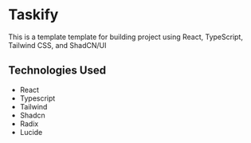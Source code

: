 # Taskify

This is a template template for building project using React, TypeScript, Tailwind CSS, and ShadCN/UI

## Technologies Used
- React
- Typescript
- Tailwind
- Shadcn
- Radix
- Lucide
